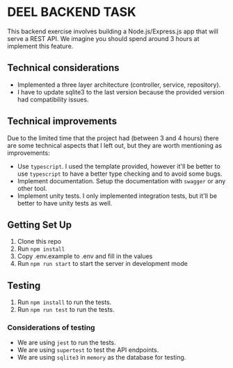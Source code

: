 # DEEL BACKEND TASK

This backend exercise involves building a Node.js/Express.js app that will serve a REST API. We imagine you should spend around 3 hours at implement this feature.

## Technical considerations

- Implemented a three layer architecture (controller, service, repository).
- I have to update sqlite3 to the last version because the provided version had compatibility issues.

## Technical improvements

Due to the limited time that the project had (between 3 and 4 hours) there are some technical aspects that I left out, but they are worth mentioning as improvements:

- Use `typescript`. I used the template provided, however it'll be better to use `typescript` to have a better type checking and to avoid some bugs.
- Implement documentation. Setup the documentation with `swagger` or any other tool.
- Implement unity tests. I only implemented integration tests, but it'll be better to have unity tests as well.

## Getting Set Up

1. Clone this repo
2. Run `npm install`
3. Copy .env.example to .env and fill in the values
4. Run `npm run start` to start the server in development mode

## Testing

1. Run `npm install` to run the tests.
2. Run `npm run test` to run the tests.

### Considerations of testing

- We are using `jest` to run the tests.
- We are using `supertest` to test the API endpoints.
- We are using `sqlite3` in `memory` as the database for testing.
